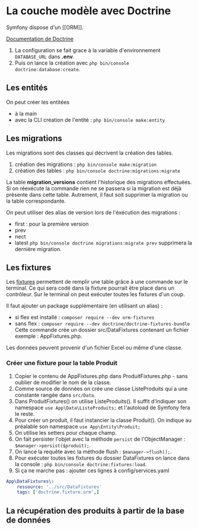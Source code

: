 # La couche modèle avec Doctrine

Symfony dispose d'un [[ORM]].

[Documentation de Doctrine](https://www.doctrine-project.org/projects/doctrine-orm/en/current/tutorials/getting-started.html)

1. La configuration se fait grace à la variable d'environnement `DATABASE_URL` dans **.env**.
2. Puis on lance la création avec `php bin/console doctrine:database:create`.

## Les entités
On peut créer les entitées
- à la main
- avec la CLI création de l'entité :  `php bin/console make:entity`

## Les migrations
Les migrations sont des classes qui décrivent la création des tables.
1. création des migrations :  `php bin/console make:migration`
2. création des tables : `php bin/console doctrine:migrations:migrate`

La table **migration_versions** contient l'historique des migrations effectuées.
Si on réexécute la commande rien ne se passera si la migration est déjà présente dans cette table.
Autrement, il faut soit supprimer la migration ou la table correspondante.

On peut utiliser des alias de version lors de l'éxécution des migrations :
- first : pour la première version
- prev
- nect
- latest
`php bin/console doctrine migrations:migrate prev` supprimera la dernière migration.

## Les fixtures
Les [fixtures](https://symfony.com/bundles/DoctrineFixturesBundle/current/index.html) permettent de remplir une table grâce à une commande sur le terminal.
Ce qui sera codé dans la fixture pourrait être placé dans un contrôleur.
Sur le terminal on peut exécuter toutes les fixtures d'un coup.

Il faut ajouter un package supplémentaire (en utilisant un alias) : 
- si flex est installé :  `composer require --dev orm-fixtures`
- sans flex : `composer require --dev doctrine/doctrine-fixtures-bundle`
Cette commande crée un dossier src/DataFixtures contenant un fichier exemple : AppFixtures.php.

Les données peuvent provenir d'un fichier Excel ou même d'une classe.

### Créer une fixture pour la table Produit
1. Copier le contenu de AppFixtures.php dans ProduitFixtures.php - sans oublier de modifier le nom de la classe.
2. Comme source de données on crée une classe ListeProduits qui a une constante rangée dans `src/Data`.
3. Dans ProduitFixtures() on utilise ListeProduits(). Il suffit d'indiquer son namespace `use App\Data\ListeProduits;` et l'autoload de Symfony fera le reste.
4. Pour créer un produit, il faut instancier la classe Produit(). On indique au préalable son namespace `use App\Entity\Produit;` 
5. On utilise les setters pour chaque champ.
6. On fait persister l'objet avec la méthode `persist` de l'ObjectManager : `$manager->persist($produit);`.
7. On lance la requête avec la méthode flush : `$manager->flush();`.
8. Pour exécuter toutes les fixtures du dossier DataFixtures on lance dans la console : `php bin/console doctrine:fixtures:load`.
9. Si ça ne marche pas : ajouter ces lignes à config/services.yaml
```yaml
App\DataFixtures\:
    ressource: '../src/Datafixtures'
    tags: ['doctrine.fixture.orm',]
```

## La récupération des produits à partir de la base de données
